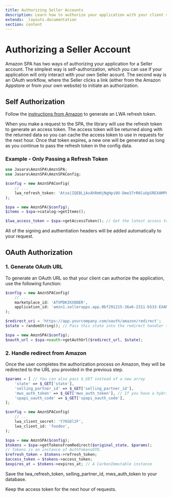```yaml
---
title: Authorizing Seller Accounts 
description: Learn how to authorize your application with your client seller accounts.
extends: _layouts.documentation
section: content
---
```

# Authorizing a Seller Account

Amazon SPA has two ways of authorizing your application for a Seller account. The simplest way is self-authorization, which you can use if your application will only interact with your own Seller acount. The second way is an OAuth workflow, where the Seller clicks a link (either from the Amazon Appstore or from your own website) to initiate an authorization.

## Self Authorization

Follow the [instructions from Amazon](https://github.com/amzn/selling-partner-api-docs/blob/main/guides/en-US/developer-guide/SellingPartnerApiDeveloperGuide.md#self-authorization) to generate an LWA refresh token.

When you make a request to the SPA, the library will use the refresh token to generate an access token. The access token will be returned along with the returned data so you can cache the access token to use in requests for the next hour. Once that token expires, a new one will be generated as long as you continue to pass the refresh token in the config data.

### Example - Only Passing a Refresh Token
```php
use Jasara\AmznSPA\AmznSPA;
use Jasara\AmznSPA\AmznSPAConfig;

$config = new AmznSPAConfig(
    // ...
    lwa_refresh_token: 'Atza|IQEBLjAsAhRmHjNgHpi0U-Dme37rR6CuUpSREXAMPLE',
);

$spa = new AmznSPA($config);
$items = $spa->catalog->getItems();

$lwa_access_token = $spa->getAccessToken(); // Get the latest access token.
```

All of the signing and authentiation headers will be added automatically to your request.

## OAuth Authorization

### 1. Generate OAuth URL

To generate an OAuth URL so that your client can authorize the application, use the following function:

```php
$config = new AmznSPAConfig(
    // ...
    marketplace_id: 'ATVPDKIKX0DER',
    application_id: 'amzn1.sellerapps.app.0bf291215-36a6-2311-b533-EXAMPLEfcd28',
);

$redirect_uri = 'https://app.yourcompany.com/oauth/amazon/redirect';
$state = randomString(); // Pass this state into the redirect handler to verify the redirect request.

$spa = new AmznSPA($config);
$oauth_url = $spa->oauth->getAuthUrl($redirect_url, $state);
```

### 2. Handle redirect from Amazon

Once the user completes the authorization process on Amazon, they will be redirected to the URL you provided in the previous step. 

```php
$params = [ // You can also pass $_GET instead of a new array
    'state' => $_GET['state'],
    'selling_partner_id' => $_GET['selling_partner_id'],
    'mws_auth_token' => $_GET['mws_auth_token'], // If you have a hybrid application
    'spapi_oauth_code' => $_GET['spapi_oauth_code'],
];

$config = new AmznSPAConfig(
    // ...
    lwa_client_secret: 'Y76SDl2F',
    lwa_client_id: 'foodev',
);

$spa = new AmznSPA($config);
$tokens = $spa->getTokensFromRedirect($original_state, $params); 
// Tokens is an instance of AuthTokensDTO.
$refresh_token = $tokens->refresh_token;
$access_token = $tokens->access_token;
$expires_at = $tokens->expires_at; // A CarbonImmutable instance
```

Save the lwa_refresh_token, selling_partner_id, mws_auth_token to your database.

Keep the access token for the next hour of requests.
